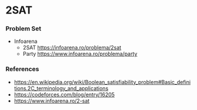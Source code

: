 # 2SAT

### Problem Set

- Infoarena
  - 2SAT https://infoarena.ro/problema/2sat
  - Party https://www.infoarena.ro/problema/party

### References

- https://en.wikipedia.org/wiki/Boolean_satisfiability_problem#Basic_definitions.2C_terminology_and_applications
- https://codeforces.com/blog/entry/16205
- https://www.infoarena.ro/2-sat
